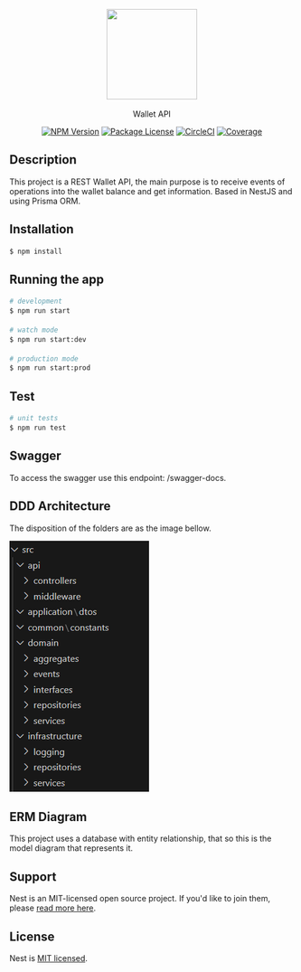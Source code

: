 <p align="center">
<img src="https://cdn-icons-png.flaticon.com/512/855/855279.png " width="160" height="160" alt="" title="" class="img-small">
</p>

[circleci-image]: https://img.shields.io/circleci/build/github/nestjs/nest/master?token=abc123def456
[circleci-url]: https://circleci.com/gh/nestjs/nest

  <p align="center">Wallet API</p>
    <p align="center">
<a href="https://www.npmjs.com/~nestjscore" target="_blank"><img src="https://img.shields.io/npm/v/@nestjs/core.svg" alt="NPM Version" /></a>
<a href="https://www.npmjs.com/~nestjscore" target="_blank"><img src="https://img.shields.io/npm/l/@nestjs/core.svg" alt="Package License" /></a>
<a href="https://circleci.com/gh/nestjs/nest" target="_blank"><img src="https://img.shields.io/circleci/build/github/nestjs/nest/master" alt="CircleCI" /></a>
<a href="https://coveralls.io/github/nestjs/nest?branch=master" target="_blank"><img src="https://coveralls.io/repos/github/nestjs/nest/badge.svg?branch=master#9" alt="Coverage" /></a>
</p>

## Description

This project is a REST Wallet API, the main purpose is to receive events of operations into the wallet balance and get information.
Based in NestJS and using Prisma ORM.

## Installation

```bash
$ npm install
```

## Running the app

```bash
# development
$ npm run start

# watch mode
$ npm run start:dev

# production mode
$ npm run start:prod
```

## Test

```bash
# unit tests
$ npm run test
```

## Swagger

To access the swagger use this endpoint: /swagger-docs.

## DDD Architecture

The disposition of the folders are as the image bellow.

![folders disposition](image.png)

## ERM Diagram

This project uses a database with entity relationship, that so this is the model diagram that represents it.

## Support

Nest is an MIT-licensed open source project. If you'd like to join them, please [read more here](https://docs.nestjs.com/support).

## License

Nest is [MIT licensed](LICENSE).
